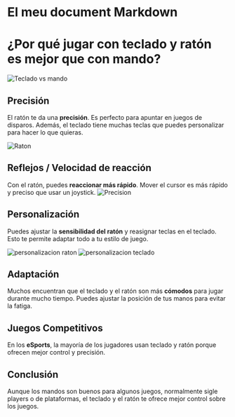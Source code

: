 # El meu document Markdown

# ¿Por qué jugar con teclado y ratón es mejor que con mando?
![Teclado vs mando](https://phantom-marca.unidadeditorial.es/303e574d5119f4b1717ec98defbb7ed1/resize/660/f/webp/assets/multimedia/imagenes/2019/06/08/15600086360926.jpg)

## Precisión

El ratón te da una **precisión**. Es perfecto para apuntar en juegos de disparos. Además, el teclado tiene muchas teclas que puedes personalizar para hacer lo que quieras.

![Raton](https://assets2.razerzone.com/images/pnx.assets/c174e90e94ab3f247fa562eaecc282b4/500x500-razer-naga-v2-pro.webp)

## Reflejos / Velocidad de reacción

Con el ratón, puedes **reaccionar más rápido**. Mover el cursor es más rápido y preciso que usar un joystick.
![Precision](https://inspira.oechsle.pe/wp-content/uploads/2023/07/tipos-de-monitor-840x473.jpg)
## Personalización

Puedes ajustar la **sensibilidad del ratón** y reasignar teclas en el teclado. Esto te permite adaptar todo a tu estilo de juego.

![personalizacion raton](https://www.profesionalreview.com/wp-content/uploads/2019/12/macros-razer-raton-03.jpg) ![personalizacion teclado](https://www.profesionalreview.com/wp-content/uploads/2019/12/macros-razer-teclado-05.png)
## Adaptación

Muchos encuentran que el teclado y el ratón son más **cómodos** para jugar durante mucho tiempo. Puedes ajustar la posición de tus manos para evitar la fatiga.

## Juegos Competitivos

En los **eSports**, la mayoría de los jugadores usan teclado y ratón porque ofrecen mejor control y precisión.

## Conclusión

Aunque los mandos son buenos para algunos juegos, normalmente sigle players o de plataformas, el teclado y el ratón te ofrece mejor control sobre los juegos.
